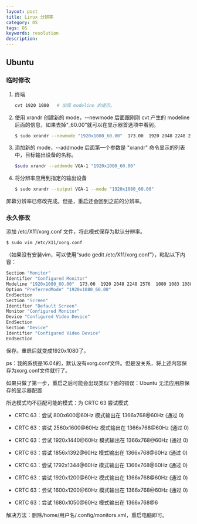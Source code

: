 ```yaml
---
layout: post
title: Linux 分辨率
category: OS
tags: OS
keywords: resolution
description:
---
```


## Ubuntu

### 临时修改

1. 终端

    ```bash
    cvt 1920 1080   # 出现 modeline 的提示。
    ```

2. 使用 xrandr 创建新的 mode，--newmode 后面跟刚刚 cvt 产生的 modeline 后面的信息，如果去掉“_60.00”就可以在显示器首选项中看到。

    ```bash
    $ sudo xrandr --newmode "1920x1080_60.00"  173.00  1920 2048 2248 2576  1080 1083 1088 1120 -hsync +vsync
    ```

3. 添加新的 mode，--addmode 后面第一个参数是 "xrandr" 命令显示的列表中，目标输出设备的名称。

    ```bash
    $sudo xrandr --addmode VGA-1 "1920x1080_60.00"
    ```

4. 将分辨率应用到指定的输出设备

    ```bash
    $ sudo xrandr --output VGA-1 --mode "1920x1080_60.00"
    ```

屏幕分辨率已修改完成。但是，重启还会回到之前的分辨率。

### 永久修改

添加 /etc/X11/xorg.conf 文件，将此模式保存为默认分辨率。

```bash
$ sudo vim /etc/X11/xorg.conf
```

（如果没有安装vim，可以使用“sudo gedit /etc/X11/xorg.conf”），粘贴以下内容：

```bash
Section "Monitor"
Identifier "Configured Monitor"
Modeline "1920x1080_60.00"  173.00  1920 2048 2248 2576  1080 1083 1088 1120 -hsync +vsync
Option "PreferredMode" "1920x1080_60.00"
EndSection
Section "Screen"
Identifier "Default Screen"
Monitor "Configured Monitor"
Device "Configured Video Device"
EndSection
Section "Device"
Identifier "Configured Video Device"
EndSection
```

保存。重启后就变成1920x1080了。

ps：我的系统是16.04的，默认没有xorg.conf文件。但是没关系，将上述内容保存为xorg.conf文件就行了。

如果只做了第一步，重启之后可能会出现类似下面的错误：Ubuntu 无法应用原保存的显示器配置

所选模式均不匹配可能的模式：为 CRTC 63 尝试模式

- CRTC 63：尝试 800x600@60Hz 模式输出在 1366x768@60Hz (通过 0)

- CRTC 63：尝试 2560x1600@60Hz 模式输出在 1366x768@60Hz (通过 0)

- CRTC 63：尝试 1920x1440@60Hz 模式输出在 1366x768@60Hz (通过 0)

- CRTC 63：尝试 1856x1392@60Hz 模式输出在 1366x768@60Hz (通过 0)

- CRTC 63：尝试 1792x1344@60Hz 模式输出在 1366x768@60Hz (通过 0)

- CRTC 63：尝试 1920x1200@60Hz 模式输出在 1366x768@60Hz (通过 0)

- CRTC 63：尝试 1600x1200@60Hz 模式输出在 1366x768@60Hz (通过 0)

- CRTC 63：尝试 1680x1050@60Hz 模式输出在 1366x768@6

解决方法：删除/home/用户名/.config/monitors.xml，重启电脑即可。

